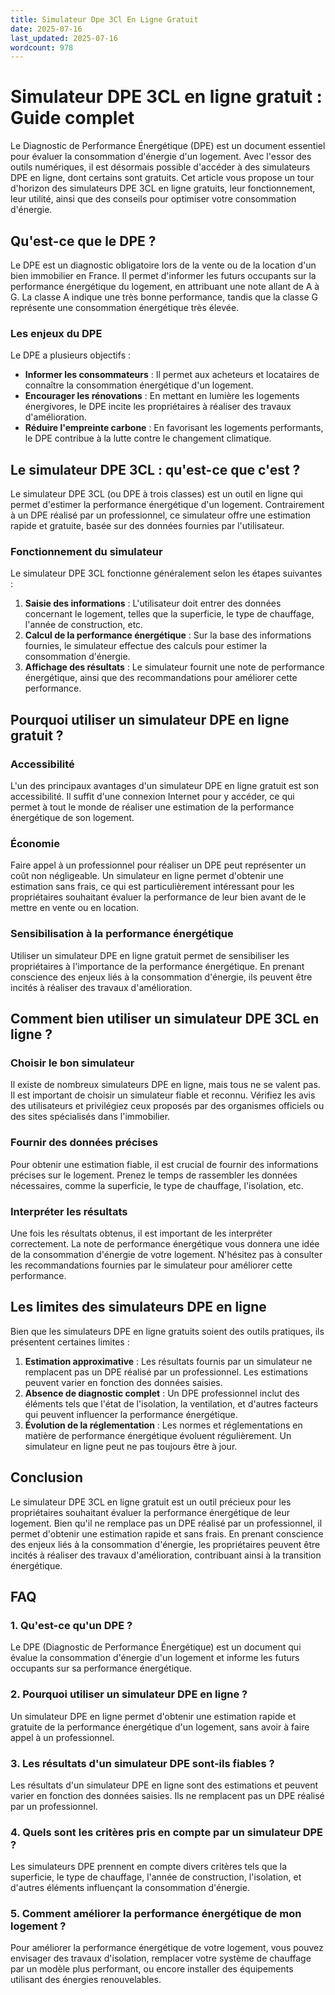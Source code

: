 ```yaml
---
title: Simulateur Dpe 3Cl En Ligne Gratuit
date: 2025-07-16
last_updated: 2025-07-16
wordcount: 978
---
```


# Simulateur DPE 3CL en ligne gratuit : Guide complet

Le Diagnostic de Performance Énergétique (DPE) est un document essentiel pour évaluer la consommation d'énergie d'un logement. Avec l'essor des outils numériques, il est désormais possible d'accéder à des simulateurs DPE en ligne, dont certains sont gratuits. Cet article vous propose un tour d'horizon des simulateurs DPE 3CL en ligne gratuits, leur fonctionnement, leur utilité, ainsi que des conseils pour optimiser votre consommation d'énergie.

## Qu'est-ce que le DPE ?

Le DPE est un diagnostic obligatoire lors de la vente ou de la location d'un bien immobilier en France. Il permet d'informer les futurs occupants sur la performance énergétique du logement, en attribuant une note allant de A à G. La classe A indique une très bonne performance, tandis que la classe G représente une consommation énergétique très élevée.

### Les enjeux du DPE

Le DPE a plusieurs objectifs :

- **Informer les consommateurs** : Il permet aux acheteurs et locataires de connaître la consommation énergétique d'un logement.
- **Encourager les rénovations** : En mettant en lumière les logements énergivores, le DPE incite les propriétaires à réaliser des travaux d'amélioration.
- **Réduire l'empreinte carbone** : En favorisant les logements performants, le DPE contribue à la lutte contre le changement climatique.

## Le simulateur DPE 3CL : qu'est-ce que c'est ?

Le simulateur DPE 3CL (ou DPE à trois classes) est un outil en ligne qui permet d'estimer la performance énergétique d'un logement. Contrairement à un DPE réalisé par un professionnel, ce simulateur offre une estimation rapide et gratuite, basée sur des données fournies par l'utilisateur.

### Fonctionnement du simulateur

Le simulateur DPE 3CL fonctionne généralement selon les étapes suivantes :

1. **Saisie des informations** : L'utilisateur doit entrer des données concernant le logement, telles que la superficie, le type de chauffage, l'année de construction, etc.
2. **Calcul de la performance énergétique** : Sur la base des informations fournies, le simulateur effectue des calculs pour estimer la consommation d'énergie.
3. **Affichage des résultats** : Le simulateur fournit une note de performance énergétique, ainsi que des recommandations pour améliorer cette performance.

## Pourquoi utiliser un simulateur DPE en ligne gratuit ?

### Accessibilité

L'un des principaux avantages d'un simulateur DPE en ligne gratuit est son accessibilité. Il suffit d'une connexion Internet pour y accéder, ce qui permet à tout le monde de réaliser une estimation de la performance énergétique de son logement.

### Économie

Faire appel à un professionnel pour réaliser un DPE peut représenter un coût non négligeable. Un simulateur en ligne permet d'obtenir une estimation sans frais, ce qui est particulièrement intéressant pour les propriétaires souhaitant évaluer la performance de leur bien avant de le mettre en vente ou en location.

### Sensibilisation à la performance énergétique

Utiliser un simulateur DPE en ligne gratuit permet de sensibiliser les propriétaires à l'importance de la performance énergétique. En prenant conscience des enjeux liés à la consommation d'énergie, ils peuvent être incités à réaliser des travaux d'amélioration.

## Comment bien utiliser un simulateur DPE 3CL en ligne ?

### Choisir le bon simulateur

Il existe de nombreux simulateurs DPE en ligne, mais tous ne se valent pas. Il est important de choisir un simulateur fiable et reconnu. Vérifiez les avis des utilisateurs et privilégiez ceux proposés par des organismes officiels ou des sites spécialisés dans l'immobilier.

### Fournir des données précises

Pour obtenir une estimation fiable, il est crucial de fournir des informations précises sur le logement. Prenez le temps de rassembler les données nécessaires, comme la superficie, le type de chauffage, l'isolation, etc.

### Interpréter les résultats

Une fois les résultats obtenus, il est important de les interpréter correctement. La note de performance énergétique vous donnera une idée de la consommation d'énergie de votre logement. N'hésitez pas à consulter les recommandations fournies par le simulateur pour améliorer cette performance.

## Les limites des simulateurs DPE en ligne

Bien que les simulateurs DPE en ligne gratuits soient des outils pratiques, ils présentent certaines limites :

1. **Estimation approximative** : Les résultats fournis par un simulateur ne remplacent pas un DPE réalisé par un professionnel. Les estimations peuvent varier en fonction des données saisies.
2. **Absence de diagnostic complet** : Un DPE professionnel inclut des éléments tels que l'état de l'isolation, la ventilation, et d'autres facteurs qui peuvent influencer la performance énergétique.
3. **Évolution de la réglementation** : Les normes et réglementations en matière de performance énergétique évoluent régulièrement. Un simulateur en ligne peut ne pas toujours être à jour.

## Conclusion

Le simulateur DPE 3CL en ligne gratuit est un outil précieux pour les propriétaires souhaitant évaluer la performance énergétique de leur logement. Bien qu'il ne remplace pas un DPE réalisé par un professionnel, il permet d'obtenir une estimation rapide et sans frais. En prenant conscience des enjeux liés à la consommation d'énergie, les propriétaires peuvent être incités à réaliser des travaux d'amélioration, contribuant ainsi à la transition énergétique.

## FAQ

### 1. Qu'est-ce qu'un DPE ?

Le DPE (Diagnostic de Performance Énergétique) est un document qui évalue la consommation d'énergie d'un logement et informe les futurs occupants sur sa performance énergétique.

### 2. Pourquoi utiliser un simulateur DPE en ligne ?

Un simulateur DPE en ligne permet d'obtenir une estimation rapide et gratuite de la performance énergétique d'un logement, sans avoir à faire appel à un professionnel.

### 3. Les résultats d'un simulateur DPE sont-ils fiables ?

Les résultats d'un simulateur DPE en ligne sont des estimations et peuvent varier en fonction des données saisies. Ils ne remplacent pas un DPE réalisé par un professionnel.

### 4. Quels sont les critères pris en compte par un simulateur DPE ?

Les simulateurs DPE prennent en compte divers critères tels que la superficie, le type de chauffage, l'année de construction, l'isolation, et d'autres éléments influençant la consommation d'énergie.

### 5. Comment améliorer la performance énergétique de mon logement ?

Pour améliorer la performance énergétique de votre logement, vous pouvez envisager des travaux d'isolation, remplacer votre système de chauffage par un modèle plus performant, ou encore installer des équipements utilisant des énergies renouvelables.